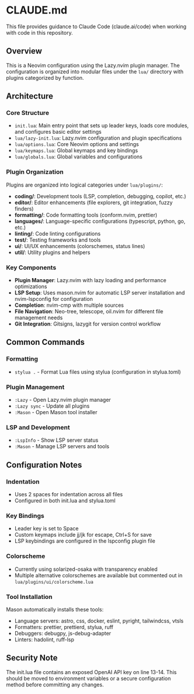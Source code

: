 # CLAUDE.md

This file provides guidance to Claude Code (claude.ai/code) when working with code in this repository.

## Overview

This is a Neovim configuration using the Lazy.nvim plugin manager. The configuration is organized into modular files under the `lua/` directory with plugins categorized by function.

## Architecture

### Core Structure
- `init.lua`: Main entry point that sets up leader keys, loads core modules, and configures basic editor settings
- `lua/lazy-init.lua`: Lazy.nvim configuration and plugin specifications 
- `lua/options.lua`: Core Neovim options and settings
- `lua/keymaps.lua`: Global keymaps and key bindings
- `lua/globals.lua`: Global variables and configurations

### Plugin Organization
Plugins are organized into logical categories under `lua/plugins/`:

- **coding/**: Development tools (LSP, completion, debugging, copilot, etc.)
- **editor/**: Editor enhancements (file explorers, git integration, fuzzy finders)
- **formatting/**: Code formatting tools (conform.nvim, prettier)
- **languages/**: Language-specific configurations (typescript, python, go, etc.)
- **linting/**: Code linting configurations
- **test/**: Testing frameworks and tools
- **ui/**: UI/UX enhancements (colorschemes, status lines)
- **util/**: Utility plugins and helpers

### Key Components
- **Plugin Manager**: Lazy.nvim with lazy loading and performance optimizations
- **LSP Setup**: Uses mason.nvim for automatic LSP server installation and nvim-lspconfig for configuration
- **Completion**: nvim-cmp with multiple sources
- **File Navigation**: Neo-tree, telescope, oil.nvim for different file management needs
- **Git Integration**: Gitsigns, lazygit for version control workflow

## Common Commands

### Formatting
- `stylua .` - Format Lua files using stylua (configuration in stylua.toml)

### Plugin Management
- `:Lazy` - Open Lazy.nvim plugin manager
- `:Lazy sync` - Update all plugins
- `:Mason` - Open Mason tool installer

### LSP and Development
- `:LspInfo` - Show LSP server status
- `:Mason` - Manage LSP servers and tools

## Configuration Notes

### Indentation
- Uses 2 spaces for indentation across all files
- Configured in both init.lua and stylua.toml

### Key Bindings
- Leader key is set to Space
- Custom keymaps include jj/jk for escape, Ctrl+S for save
- LSP keybindings are configured in the lspconfig plugin file

### Colorscheme
- Currently using solarized-osaka with transparency enabled
- Multiple alternative colorschemes are available but commented out in `lua/plugins/ui/colorscheme.lua`

### Tool Installation
Mason automatically installs these tools:
- Language servers: astro, css, docker, eslint, pyright, tailwindcss, vtsls
- Formatters: prettier, prettierd, stylua, ruff
- Debuggers: debugpy, js-debug-adapter
- Linters: hadolint, ruff-lsp

## Security Note
The init.lua file contains an exposed OpenAI API key on line 13-14. This should be moved to environment variables or a secure configuration method before committing any changes.